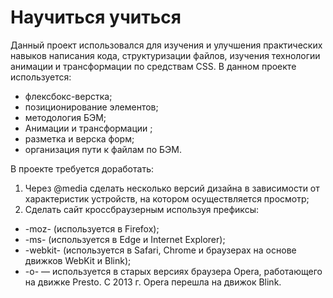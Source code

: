# Научиться учиться

Данный проект использовался для изучения и улучшения практических навыков написания кода, структуризации файлов, изучения технологии анимации и трансформации по средствам CSS.
В данном проекте используется:

- флексбокс-верстка;
- позиционирование элементов;
- методология БЭМ;
- Анимации и трансформации ;
- разметка и верска форм;
- организация пути к файлам по БЭМ.

В проекте требуется доработать:

1. Через @media сделать несколько версий дизайна в зависимости от характеристик устройств, на котором осуществляется просмотр;
2. Сделать сайт кроссбраузерным используя префиксы:

- -moz- (используется в Firefox);
- -ms- (используется в Edge и Internet Explorer);
- -webkit- (используется в Safari, Chrome и браузерах на основе движков WebKit и Blink);
- -o- — используется в старых версиях браузера Opera, работающего на движке Presto. С 2013 г. Opera перешла на движок Blink.
